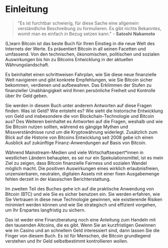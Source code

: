 # Einleitung

> "Es ist furchtbar schwierig, für diese Sache eine allgemein verständliche Beschreibung zu formulieren. Es gibt nichts Bekanntes, womit man es einfach in Bezug setzen kann." - **Satoshi Nakamoto**

(L)earn Bitcoin ist das beste Buch für Ihren Einstieg in die neue Welt des Internets der Werte. Es präsentiert Bitcoin in all seinen Facetten und umfassend. Von den technischen, ökonomischen, politischen und sozialen Auswirkungen bis hin zu Bitcoins Entwicklung in der aktuellen Währungslandschaft. 

Es beinhaltet einen schrittweisen Fahrplan, wie Sie diese neue finanzielle Welt navigieren und gibt konkrete Empfehlungen, wie Sie Bitcoin sicher bekommen, verdienen und aufbewahren. Das Erklimmen der Stufen zu finanzieller Unabhängigkeit wird Ihnen persönliche Freiheit und Kontrolle über Ihr Geld geben.

Sie werden in diesem Buch unter anderem Antworten auf diese Fragen finden: Was ist Geld? Wie entsteht es? Wie sieht die historische Entwicklung von Geld und insbesondere die von Blockchain-Technologie und Bitcoin aus? Des Weiteren beinhaltet es Antworten auf die Fragen, weshalb und wie Sie Bitcoin nutzen sollten, während es gängige Mythen und Missverständnisse rund um die Kryptowährung widerlegt. Zusätzlich zum Blick auf die Historie von Bitcoins Entwicklung seit 2008 gebe ich einen Ausblick auf zukünftige Finanz-Anwendungen auf Basis von Bitcoin.

Während Mainstream-Medien und viele Wirtschaftsexpert*innen in westlichen Ländern behaupten, es sei nur ein Spekulationsmittel, ist es mein Ziel zu zeigen, dass Bitcoin finanzielle Fairness und sozialen Wandel möglich macht. Die positiven Auswirkungen eines wirklich erlaubnisfreien, unzensierbaren, neutralen, digitalen Assets mit einer fixen Ausgabemenge fehlen derzeit in der klassischen Berichterstattung.

Im zweiten Teil des Buches gehe ich auf die praktische Anwendung von Bitcoin (BTC) und wie Sie es sicher benutzen ein. Sie werden erfahren, wie Sie Vertrauen in diese neue Technologie gewinnen, wie existierende Risiken minimiert werden können und wie Sie strategisch und effizient vorgehen, um Ihr Erspartes langfristig zu sichern. 

Das ist weder eine Finanzberatung noch eine Anleitung zum Handeln mit den tausenden Altcoins, die es gibt. Wenn Sie an kurzfristigen Gewinnen wie im Casino und an schnellem Geld interessiert sind, dann lassen Sie die Finger von diesem Buch. Es ist für Menschen, die Bitcoin grundlegend verstehen und Ihr Geld selbstbestimmt kontrollieren wollen.
